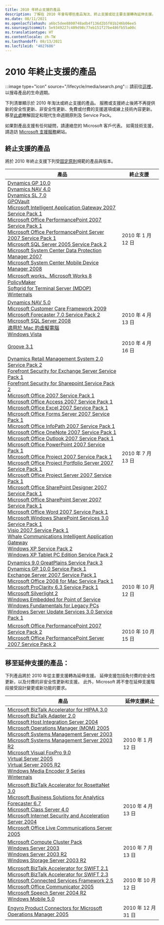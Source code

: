 ```yaml
---
title: 2010 年終止支援的產品
description: 了解在 2010 年會有哪些產品淘汰、終止支援或從主要支援轉為延伸支援。
ms.date: 08/11/2021
ms.openlocfilehash: a6bc5dee8800748adb4f136d2b5f01b246b06ee5
ms.sourcegitcommit: 5e9349227c409d98c77eb151f27be486fb55a00c
ms.translationtype: HT
ms.contentlocale: zh-TW
ms.lasthandoff: 08/13/2021
ms.locfileid: "4027686"
---
```

# <a name="products-ending-support-in-2010"></a>2010 年終止支援的產品

:::image type="icon" source="/lifecycle/media/search.png":::
請前往[這裡](/lifecycle/products/)，以搜尋產品的生命週期。

下列清單顯示於 2010 年淘汰或終止支援的產品。 服務或支援終止後將不再提供新的安全性更新、非安全性更新、免費或付費的支援選項或線上技術內容更新。 移至[此處](/lifecycle/overview/product-end-of-support-overview)瞭解固定和現代生命週期原則及 Service Pack。

如果對產品支援有任何疑問，請連絡您的 Microsoft 客戶代表。 如需技術支援，請造訪 [Microsoft 支援服務](https://support.microsoft.com/contactus/?ws=support)網站。





## <a name="products-reaching-end-of-support"></a>終止支援的產品

將於 2010 年終止支援下列受[固定原則](/lifecycle/policies/fixed)規範的產品與版本。

| 產品 | 終止支援 |
| --- | --- |
| [Dynamics GP 10.0](/lifecycle/products/dynamics-gp-100?branch=live)<br>[Dynamics NAV 4.0](/lifecycle/products/dynamics-nav-40?branch=live)<br>[Dynamics SL 7.0](/lifecycle/products/dynamics-sl-70?branch=live)<br>[GPOVault](/lifecycle/products/gpovault?branch=live)<br>[Microsoft Intelligent Application Gateway 2007 Service Pack 1](/lifecycle/products/intelligent-application-gateway-2007?branch=live)<br>[Microsoft Office PerformancePoint 2007 Service Pack 1](/lifecycle/products/microsoft-office-performancepoint-2007?branch=live)<br>[Microsoft Office PerformancePoint Server 2007 Service Pack 1](/lifecycle/products/microsoft-office-performancepoint-server-2007?branch=live)<br>[Microsoft SQL Server 2005 Service Pack 2](/lifecycle/products/microsoft-sql-server-2005?branch=live)<br>[Microsoft System Center Data Protection Manager 2007](/lifecycle/products/microsoft-system-center-data-protection-manager-2007?branch=live)<br>[Microsoft System Center Mobile Device Manager 2008](/lifecycle/products/microsoft-system-center-mobile-device-manager-2008?branch=live)<br>[Microsoft works、Microsoft Works 8](/lifecycle/products/microsoft-works?branch=live)<br>[PolicyMaker](/lifecycle/products/policymaker?branch=live)<br>[Softgrid for Terminal Server (MDOP)](/lifecycle/products/softgrid-for-terminal-server-mdop?branch=live)<br>[Winternals](/lifecycle/products/winternals?branch=live)<br> | 2010 年 1 月 12 日 |
| [Dynamics NAV 5.0](/lifecycle/products/dynamics-nav-50?branch=live)<br>[Microsoft Customer Care Framework 2009](/lifecycle/products/microsoft-customer-care-framework-2009?branch=live)<br>[Microsoft Forecaster 7.0 Service Pack 2](/lifecycle/products/microsoft-forecaster-70?branch=live)<br>[Microsoft SQL Server 2008](/lifecycle/products/microsoft-sql-server-2008?branch=live)<br>[適用於 Mac 的虛擬電腦](/lifecycle/products/virtual-pc-for-mac?branch=live)<br>[Windows Vista](/lifecycle/products/windows-vista?branch=live)<br> | 2010 年 4 月 13 日 |
| [Groove 3.1](/lifecycle/products/groove-31?branch=live)<br> | 2010 年 4 月 16 日 |
| [Dynamics Retail Management System 2.0 Service Pack 2](/lifecycle/products/dynamics-retail-management-system-20?branch=live)<br>[Forefront Security for Exchange Server Service Pack 1](/lifecycle/products/forefront-security-for-exchange-server?branch=live)<br>[Forefront Security for Sharepoint Service Pack 2](/lifecycle/products/forefront-security-for-sharepoint?branch=live)<br>[Microsoft Office 2007 Service Pack 1](/lifecycle/products/microsoft-office-2007?branch=live)<br>[Microsoft Office Access 2007 Service Pack 1](/lifecycle/products/microsoft-office-access-2007?branch=live)<br>[Microsoft Office Excel 2007 Service Pack 1](/lifecycle/products/microsoft-office-excel-2007?branch=live)<br>[Microsoft Office Forms Server 2007 Service Pack 1](/lifecycle/products/microsoft-office-forms-server-2007?branch=live)<br>[Microsoft Office InfoPath 2007 Service Pack 1](/lifecycle/products/microsoft-office-infopath-2007?branch=live)<br>[Microsoft Office OneNote 2007 Service Pack 1](/lifecycle/products/microsoft-office-onenote-2007?branch=live)<br>[Microsoft Office Outlook 2007 Service Pack 1](/lifecycle/products/microsoft-office-outlook-2007?branch=live)<br>[Microsoft Office PowerPoint 2007 Service Pack 1](/lifecycle/products/microsoft-office-powerpoint-2007?branch=live)<br>[Microsoft Office Project 2007 Service Pack 1](/lifecycle/products/microsoft-office-project-2007?branch=live)<br>[Microsoft Office Project Portfolio Server 2007 Service Pack 1](/lifecycle/products/microsoft-office-project-portfolio-server-2007?branch=live)<br>[Microsoft Office Project Server 2007 Service Pack 1](/lifecycle/products/microsoft-office-project-server-2007?branch=live)<br>[Microsoft Office SharePoint Designer 2007 Service Pack 1](/lifecycle/products/microsoft-office-sharepoint-designer-2007?branch=live)<br>[Microsoft Office SharePoint Server 2007 Service Pack 1](/lifecycle/products/microsoft-office-sharepoint-server-2007?branch=live)<br>[Microsoft Office Word 2007 Service Pack 1](/lifecycle/products/microsoft-office-word-2007?branch=live)<br>[Microsoft Windows SharePoint Services 3.0 Service Pack 1](/lifecycle/products/microsoft-windows-sharepoint-services-30?branch=live)<br>[Visio 2007 Service Pack 1](/lifecycle/products/visio-2007?branch=live)<br>[Whale Communications Intelligent Application Gateway](/lifecycle/products/whale-communications-intelligent-application-gateway?branch=live)<br>[Windows XP Service Pack 2](/lifecycle/products/windows-xp?branch=live)<br>[Windows XP Tablet PC Edition Service Pack 2](/lifecycle/products/windows-xp-tablet-pc-edition?branch=live)<br> | 2010 年 7 月 13 日 |
| [Dynamics 9.0 GreatPlains Service Pack 3](/lifecycle/products/dynamics-90-greatplains?branch=live)<br>[Dynamics GP 10.0 Service Pack 1](/lifecycle/products/dynamics-gp-100?branch=live)<br>[Exchange Server 2007 Service Pack 1](/lifecycle/products/exchange-server-2007?branch=live)<br>[Microsoft Office 2008 for Mac Service Pack 1](/lifecycle/products/microsoft-office-2008-for-mac?branch=live)<br>[Microsoft ProClarity 6.3 Service Pack 1](/lifecycle/products/microsoft-proclarity-63?branch=live)<br>[Microsoft Silverlight 2](/lifecycle/products/microsoft-silverlight-2?branch=live)<br>[Windows Embedded for Point of Service](/lifecycle/products/windows-embedded-for-point-of-service?branch=live)<br>[Windows Fundamentals for Legacy PCs](/lifecycle/products/windows-fundamentals-for-legacy-pcs?branch=live)<br>[Windows Server Update Services 3.0 Service Pack 1](/lifecycle/products/windows-server-update-services-30?branch=live)<br> | 2010 年 10 月 12 日 |
| [Microsoft Office PerformancePoint 2007 Service Pack 2](/lifecycle/products/microsoft-office-performancepoint-2007?branch=live)<br>[Microsoft Office PerformancePoint Server 2007 Service Pack 2](/lifecycle/products/microsoft-office-performancepoint-server-2007?branch=live)<br> | 2010 年 10 月 15 日 |


## <a name="products-moving-to-extended-support"></a>移至延伸支援的產品：

下列產品將於 2010 年從主要支援轉為延伸支援。 延伸支援包括免付費的安全性更新，以及付費的非安全性更新和支援。 此外，Microsoft 將不會在延伸支援階段接受設計變更或新功能的要求。

| 產品 | 延伸支援終止 |
| --- | --- |
| [Microsoft BizTalk Accelerator for HIPAA 3.0](/lifecycle/products/microsoft-biztalk-accelerator-for-hipaa-30?branch=live)<br>[Microsoft BizTalk Adapter 2.0](/lifecycle/products/microsoft-biztalk-adapter-20?branch=live)<br>[Microsoft Host Integration Server 2004](/lifecycle/products/microsoft-host-integration-server-2004?branch=live)<br>[Microsoft Operations Manager (MOM) 2005](/lifecycle/products/microsoft-operations-manager-2005?branch=live)<br>[Microsoft Systems Management Server 2003](/lifecycle/products/microsoft-systems-management-server-2003?branch=live)<br>[Microsoft Systems Management Server 2003 R2](/lifecycle/products/microsoft-systems-management-server-2003-r2?branch=live)<br>[Microsoft Visual FoxPro 9.0](/lifecycle/products/microsoft-visual-foxpro-90?branch=live)<br>[Virtual Server 2005](/lifecycle/products/virtual-server-2005?branch=live)<br>[Virtual Server 2005 R2](/lifecycle/products/virtual-server-2005-r2?branch=live)<br>[Windows Media Encoder 9 Series](/lifecycle/products/windows-media-encoder-9-series?branch=live)<br>[Winternals](/lifecycle/products/winternals?branch=live)<br> | 2010 年 1 月 12 日 |
| [Microsoft BizTalk Accelerator for RosettaNet 3.0](/lifecycle/products/microsoft-biztalk-accelerator-for-rosettanet-30?branch=live)<br>[Microsoft Business Solutions for Analytics Forecaster 6.7](/lifecycle/products/microsoft-business-solutions-for-analytics-forecaster-67?branch=live)<br>[Microsoft Class Server 4.0](/lifecycle/products/microsoft-class-server-40?branch=live)<br>[Microsoft Internet Security and Acceleration Server 2004](/lifecycle/products/microsoft-internet-security-and-acceleration-server-2004?branch=live)<br>[Microsoft Office Live Communications Server 2005](/lifecycle/products/microsoft-office-live-communications-server-2005?branch=live)<br> | 2010 年 4 月 13 日 |
| [Microsoft Compute Cluster Pack](/lifecycle/products/microsoft-compute-cluster-pack?branch=live)<br>[Windows Server 2003](/lifecycle/products/windows-server-2003-?branch=live)<br>[Windows Server 2003 R2](/lifecycle/products/windows-server-2003-r2?branch=live)<br>[Windows Storage Server 2003 R2](/lifecycle/products/windows-storage-server-2003-r2?branch=live)<br> | 2010 年 7 月 13 日 |
| [Microsoft BizTalk Accelerator for SWIFT 2.1](/lifecycle/products/microsoft-biztalk-accelerator-for-swift-21?branch=live)<br>[Microsoft BizTalk Accelerator for SWIFT 2.3](/lifecycle/products/microsoft-biztalk-accelerator-for-swift-23?branch=live)<br>[Microsoft Connected Services Framework 2.5](/lifecycle/products/microsoft-connected-services-framework-25?branch=live)<br>[Microsoft Office Communicator 2005](/lifecycle/products/microsoft-office-communicator-2005?branch=live)<br>[Microsoft Speech Server 2004 R2](/lifecycle/products/microsoft-speech-server-2004-r2?branch=live)<br>[Windows Mobile 5.0](/lifecycle/products/windows-mobile-50?branch=live)<br> | 2010 年 10 月 12 日 |
| [Engyro Product Connectors for Microsoft Operations Manager 2005](/lifecycle/products/engyro-product-connectors-for-microsoft-operations-manager-2005?branch=live)<br> | 2010 年 12 月 31 日 |

